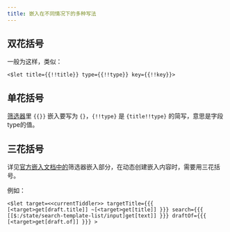 ```yaml
---
title: 嵌入在不同情况下的多种写法
---
```


## 双花括号

一般为这样，类似：

```tid
<$let title={{!!title}} type={{!!type}} key={{!!key}}> 
```

## 单花括号

[筛选器](#%E7%AD%9B%E9%80%89%E5%99%A8)里 `{{}}` 嵌入要写为 `{}`，`{!!type}` 是 `{title!!type}` 的简写，意思是字段type的值。

## 三花括号

详见[官方嵌入文档中的](https://bramchen.github.io/tw5-docs/zh-Hans/#Transclusion%20in%20WikiText)筛选器嵌入部分，在动态创建嵌入内容时，需要用三花括号。

例如：

```tid
<$let target=<<currentTiddler>> targetTitle={{{ [<target>get[draft.title]] ~[<target>get[title]] }}} search={{{ [[$:/state/search-template-list/input]get[text]] }}} draftOf={{{ [<target>get[draft.of]] }}} >
```